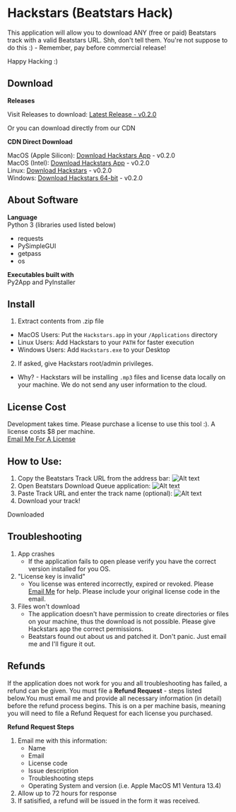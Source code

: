 # Hackstars (Beatstars Hack)
This application will allow you to download ANY (free or paid) Beatstars track with a valid Beatstars URL. Shh, don't tell them. You're not suppose to do this :) - Remember, pay before commercial release!

Happy Hacking :)

## Download

**Releases**

Visit Releases to download: [Latest Release - v0.2.0](https://github.com/ableinc/beatstars-dq/releases/tag/Hackstars_v0.2.0 "Latest Release")<br />

Or you can download directly from our CDN

**CDN Direct Download**

MacOS (Apple Silicon): [Download Hackstars App](https://able.sfo2.cdn.digitaloceanspaces.com/Hackstars_0.2.0_apple_silicon.app.zip "Download Here") - v0.2.0<br />
MacOS (Intel): [Download Hackstars App](https://able.sfo2.cdn.digitaloceanspaces.com/Hackstars_v0.2.0_apple_intel.app.zip "Download Here") - v0.2.0<br />
Linux: [Download Hackstars](https://able.sfo2.cdn.digitaloceanspaces.com/Hackstars_0.2.0_linux.zip "Download Here") - v0.2.0 <br />
Windows: [Download Hackstars 64-bit](https://able.sfo2.cdn.digitaloceanspaces.com/Hackstars_v0.2.0_x86_64.zip "Download Here") - v0.2.0 <br />

## About Software

**Language** <br />
Python 3 (libraries used listed below)
  - requests
  - PySimpleGUI
  - getpass
  - os

**Executables built with**<br />
Py2App and PyInstaller

## Install

1. Extract contents from .zip file
  - MacOS Users: Put the ```Hackstars.app``` in your ```/Applications``` directory
  - Linux Users: Add Hackstars to your ```PATH``` for faster execution
  - Windows Users: Add ```Hackstars.exe``` to your Desktop
2. If asked, give Hackstars root/admin privileges.
  - Why? - Hackstars will be installing ```.mp3``` files and license data locally on your machine. We do not send any user information to the cloud.
 
## License Cost

Development takes time. Please purchase a license to use this tool :). A license costs $8 per machine.<br />
[Email Me For A License](mailto:xkopemusic@gmail.com "Email Me")

## How to Use:

1. Copy the Beatstars Track URL from the address bar:
![Alt text](https://able.sfo2.digitaloceanspaces.com/beatstars_address_line.png "Beatstars Track URL")
2. Open Beatstars Download Queue application:
![Alt text](https://able.sfo2.digitaloceanspaces.com/beatstars_dq_screenshot.png "Beatstars DQ App")
3. Paste Track URL and enter the track name (optional):
![Alt text](https://able.sfo2.digitaloceanspaces.com/beatstars_dq_info.png "Beatstars DQ App Details")
4. Download your track!

Downloaded 
## Troubleshooting

1. App crashes
    - If the application fails to open please verify you have the correct version installed for you OS.
2. "License key is invalid"
    - You license was entered incorrectly, expired or revoked. Please [Email Me](mailto:xkopemusic@gmail.com "xkopemusic@gmail.com") for help. Please include your original license code in the email.
3. Files won't download
    - The application doesn't have permission to create directories or files on your machine, thus the download is not possible. Please give Hackstars app the correct permissions.
    - Beatstars found out about us and patched it. Don't panic. Just email me and I'll figure it out.

## Refunds

If the application does not work for you and all troubleshooting has failed, a refund can be given. You must file a **Refund Request** - steps listed below.You must email me and provide all necessary information (in detail) before the refund process begins. This is on a per machine basis, meaning you will need to file a Refund Request for each license you purchased.

**Refund Request Steps**
1. Email me with this information:
    - Name
    - Email
    - License code
    - Issue description
    - Troubleshooting steps
    - Operating System and version (i.e. Apple MacOS M1 Ventura 13.4)
2. Allow up to 72 hours for response
3. If satisified, a refund will be issued in the form it was received.
